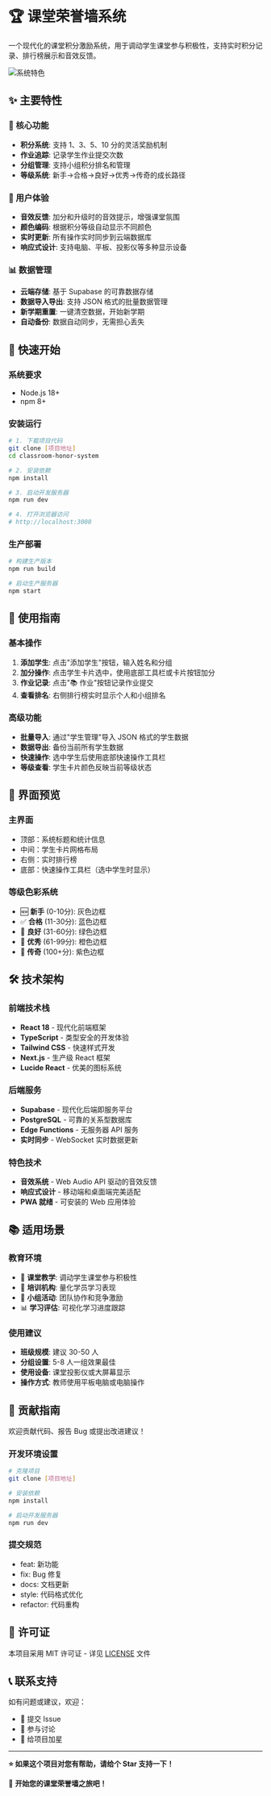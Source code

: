 # 🏆 课堂荣誉墙系统

一个现代化的课堂积分激励系统，用于调动学生课堂参与积极性，支持实时积分记录、排行榜展示和音效反馈。

![系统特色](https://images.unsplash.com/photo-1434030216411-0b793f4b4173?w=800&h=400&fit=crop)

## ✨ 主要特性

### 🎯 核心功能
- **积分系统**: 支持 1、3、5、10 分的灵活奖励机制
- **作业追踪**: 记录学生作业提交次数
- **分组管理**: 支持小组积分排名和管理
- **等级系统**: 新手→合格→良好→优秀→传奇的成长路径

### 🎵 用户体验
- **音效反馈**: 加分和升级时的音效提示，增强课堂氛围
- **颜色编码**: 根据积分等级自动显示不同颜色
- **实时更新**: 所有操作实时同步到云端数据库
- **响应式设计**: 支持电脑、平板、投影仪等多种显示设备

### 📊 数据管理
- **云端存储**: 基于 Supabase 的可靠数据存储
- **数据导入导出**: 支持 JSON 格式的批量数据管理
- **新学期重置**: 一键清空数据，开始新学期
- **自动备份**: 数据自动同步，无需担心丢失

## 🚀 快速开始

### 系统要求
- Node.js 18+ 
- npm 8+

### 安装运行

```bash
# 1. 下载项目代码
git clone [项目地址]
cd classroom-honor-system

# 2. 安装依赖
npm install

# 3. 启动开发服务器
npm run dev

# 4. 打开浏览器访问
# http://localhost:3000
```

### 生产部署

```bash
# 构建生产版本
npm run build

# 启动生产服务器
npm start
```

## 📱 使用指南

### 基本操作

1. **添加学生**: 点击"添加学生"按钮，输入姓名和分组
2. **加分操作**: 点击学生卡片选中，使用底部工具栏或卡片按钮加分
3. **作业记录**: 点击"📚 作业"按钮记录作业提交
4. **查看排名**: 右侧排行榜实时显示个人和小组排名

### 高级功能

- **批量导入**: 通过"学生管理"导入 JSON 格式的学生数据
- **数据导出**: 备份当前所有学生数据
- **快速操作**: 选中学生后使用底部快速操作工具栏
- **等级查看**: 学生卡片颜色反映当前等级状态

## 🎨 界面预览

### 主界面
- 顶部：系统标题和统计信息
- 中间：学生卡片网格布局
- 右侧：实时排行榜
- 底部：快速操作工具栏（选中学生时显示）

### 等级色彩系统
- 🆕 **新手** (0-10分): 灰色边框
- ✅ **合格** (11-30分): 蓝色边框  
- 🌟 **良好** (31-60分): 绿色边框
- 🏅 **优秀** (61-99分): 橙色边框
- 👑 **传奇** (100+分): 紫色边框

## 🛠 技术架构

### 前端技术栈
- **React 18** - 现代化前端框架
- **TypeScript** - 类型安全的开发体验
- **Tailwind CSS** - 快速样式开发
- **Next.js** - 生产级 React 框架
- **Lucide React** - 优美的图标系统

### 后端服务
- **Supabase** - 现代化后端即服务平台
- **PostgreSQL** - 可靠的关系型数据库
- **Edge Functions** - 无服务器 API 服务
- **实时同步** - WebSocket 实时数据更新

### 特色技术
- **音效系统** - Web Audio API 驱动的音效反馈
- **响应式设计** - 移动端和桌面端完美适配
- **PWA 就绪** - 可安装的 Web 应用体验

## 📚 适用场景

### 教育环境
- 📖 **课堂教学**: 调动学生课堂参与积极性
- 🏫 **培训机构**: 量化学员学习表现
- 👥 **小组活动**: 团队协作和竞争激励
- 📊 **学习评估**: 可视化学习进度跟踪

### 使用建议
- **班级规模**: 建议 30-50 人
- **分组设置**: 5-8 人一组效果最佳
- **使用设备**: 课堂投影仪或大屏幕显示
- **操作方式**: 教师使用平板电脑或电脑操作

## 🤝 贡献指南

欢迎贡献代码、报告 Bug 或提出改进建议！

### 开发环境设置
```bash
# 克隆项目
git clone [项目地址]

# 安装依赖
npm install

# 启动开发服务器
npm run dev
```

### 提交规范
- feat: 新功能
- fix: Bug 修复
- docs: 文档更新
- style: 代码格式优化
- refactor: 代码重构

## 📄 许可证

本项目采用 MIT 许可证 - 详见 [LICENSE](LICENSE) 文件

## 📞 联系支持

如有问题或建议，欢迎：
- 📧 提交 Issue
- 💬 参与讨论
- 🌟 给项目加星

---

**⭐ 如果这个项目对您有帮助，请给个 Star 支持一下！**

🎉 **开始您的课堂荣誉墙之旅吧！**